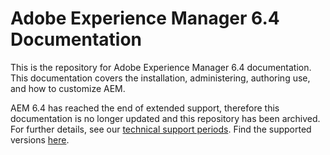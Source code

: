 # Adobe Experience Manager 6.4 Documentation

This is the repository for Adobe Experience Manager 6.4 documentation. This documentation covers the installation, administering, authoring use, and how to customize AEM.

AEM 6.4 has reached the end of extended support, therefore this documentation is no longer updated and this repository has been archived. For further details, see our [technical support periods](https://helpx.adobe.com/support/programs/eol-matrix.html). Find the supported versions [here](https://experienceleague.adobe.com/docs/).
